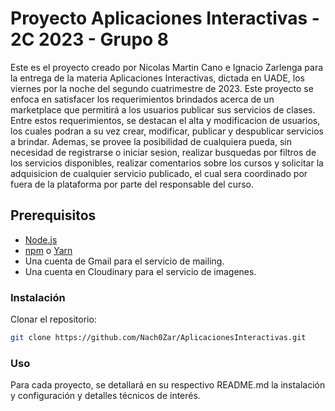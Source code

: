 # Proyecto Aplicaciones Interactivas - 2C 2023 - Grupo 8

Este es el proyecto creado por Nicolas Martin Cano e Ignacio Zarlenga para la entrega de la materia Aplicaciones Interactivas, dictada en UADE, los viernes por la noche del segundo cuatrimestre de 2023. Este proyecto se enfoca en satisfacer los requerimientos brindados acerca de un marketplace que permitirá a los usuarios publicar sus servicios de clases.  Entre estos requerimientos, se destacan el alta y modificacion de usuarios, los cuales podran a su vez crear, modificar, publicar y despublicar servicios a brindar. Ademas, se provee la posibilidad de cualquiera pueda, sin necesidad de registrarse o iniciar sesion, realizar busquedas por filtros de los servicios disponibles, realizar comentarios sobre los cursos y solicitar la adquisicion de cualquier servicio publicado, el cual sera coordinado por fuera de la plataforma por parte del responsable del curso.

## Prerequisitos

- [Node.js](https://nodejs.org/)
- [npm](https://www.npmjs.com/) o [Yarn](https://yarnpkg.com/)
- Una cuenta de Gmail para el servicio de mailing.
- Una cuenta en Cloudinary para el servicio de imagenes.

### Instalación

Clonar el repositorio:

   ```bash
   git clone https://github.com/Nach0Zar/AplicacionesInteractivas.git
   ```

### Uso

Para cada proyecto, se detallará en su respectivo README.md la instalación y configuración y detalles técnicos de interés.